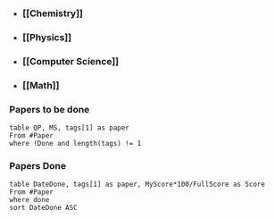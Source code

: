- ### [[Chemistry]]
- ### [[Physics]]
- ### [[Computer Science]]
- ### [[Math]]

### Papers to be done
```dataview
table QP, MS, tags[1] as paper
From #Paper
where !Done and length(tags) != 1
```

### Papers Done
```dataview
table DateDone, tags[1] as paper, MyScore*100/FullScore as Score
From #Paper
where done
sort DateDone ASC
```
